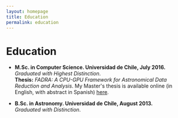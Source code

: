 ```yaml
---
layout: homepage
title: Education
permalink: education
---
```


# Education

- **M.Sc. in Computer Science. Universidad de Chile, July 2016.**  
*Graduated with Highest Distinction*.  
**Thesis:** *FADRA: A CPU-GPU Framework for Astronomical Data Reduction and Analysis*. My Master's thesis is available online (in English, with abstract in Spanish) <a href="http://repositorio.uchile.cl/handle/2250/140769" target="_blank">here</a>.

- **B.Sc. in Astronomy. Universidad de Chile, August 2013.**  
*Graduated with Distinction*.
